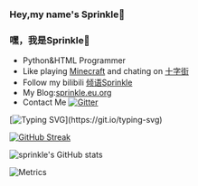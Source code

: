 ### Hey,my name's Sprinkle👋
### 嘿，我是Sprinkle👋
- Python&HTML Programmer
- Like playing [Minecraft](https://minecraft.net) and chating on [十字街](http://crosst.chat)
- Follow my bilibili [倾语Sprinkle](https://space.bilibili.com/504151731)
- My Blog:[sprinkle.eu.org](https://sprinkle.eu.org)
- Contact Me [![Gitter](https://badges.gitter.im/im-spr/chat.svg)](https://gitter.im/im-spr/chat?utm_source=badge&utm_medium=badge&utm_campaign=pr-badge&utm_content=body_badge)

[![Typing SVG](https://readme-typing-svg.herokuapp.com?color=%23989898&lines=%E5%97%A8(%C2%B4-%CF%89-%60)%2C%E6%88%91%E6%98%AFSprinkle%2C%E9%AB%98%E4%B8%AD%E7%94%9F!;%E6%9C%80%E8%BF%91%E5%9C%A8%E5%AD%A6HTML%2Cjs%2Ccss%2C%E4%BC%9A%E4%B8%80%E7%82%B9Python;(%E4%B8%8D%E8%BF%87%E5%A5%BD%E5%83%8F%E5%BE%88%E4%B9%85%E6%B2%A1%E5%86%99%E8%BF%87Python%E4%BA%86...);%E5%96%9C%E6%AC%A2%E5%9C%A8%E5%8D%81%E5%AD%97%E8%A1%97%E8%81%8A%E5%A4%A9%2C%E7%8E%A9%E6%88%91%E7%9A%84%E4%B8%96%E7%95%8C(%CF%83%E2%80%B2%E2%96%BD%E2%80%B5)%E2%80%B2%E2%96%BD%E2%80%B5)](https://git.io/typing-svg)

[![GitHub Streak](http://github-readme-streak-stats.herokuapp.com?user=pntang&theme=tokyonight&date_format=M%20j%5B%2C%20Y%5D)](https://git.io/streak-stats)

![sprinkle's GitHub stats](https://github-readme-stats.vercel.app/api?username=pntang&theme=github_dark&show_icons=true)

![Metrics](https://metrics.lecoq.io/pntang?template=terminal&isocalendar=1&languages=1&projects=1&people=1&activity=1&repositories=1&introduction=1&pagespeed=1&repositories=100&repositories.batch=100&repositories.forks=false&repositories.affiliations=owner&isocalendar.duration=half-year&languages.limit=8&languages.threshold=0%25&languages.colors=github&languages.sections=most-used&languages.indepth=false&languages.analysis.timeout=15&languages.categories=markup%2C%20programming&languages.recent.categories=markup%2C%20programming&languages.recent.load=300&languages.recent.days=14&people.limit=24&people.identicons=false&people.identicons.hide=false&people.size=28&people.types=followers%2C%20following&people.shuffle=false&projects.limit=4&projects.descriptions=false&activity.limit=5&activity.load=300&activity.days=14&activity.visibility=all&activity.timestamps=false&activity.filter=all&introduction.title=true&pagespeed.url=.user.website&pagespeed.detailed=false&pagespeed.screenshot=false&config.timezone=Asia%2FShanghai)
